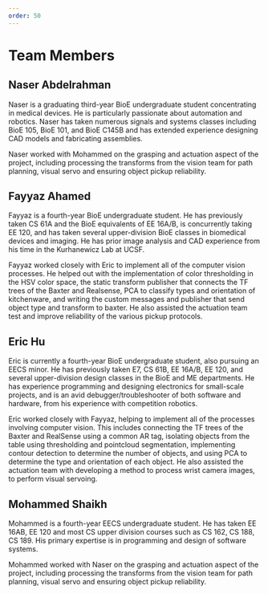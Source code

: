```yaml
---
order: 50
---
```


# Team Members

## Naser Abdelrahman

Naser is a graduating third-year BioE undergraduate student concentrating in medical devices. He is particularly passionate about automation and robotics. Naser has taken numerous signals and systems classes including BioE 105, BioE 101, and BioE C145B and has extended experience designing CAD models and fabricating assemblies.

Naser worked with Mohammed on the grasping and actuation aspect of the project, including processing the transforms from the vision team for path planning, visual servo and ensuring object pickup reliability.

## Fayyaz Ahamed

Fayyaz is a fourth-year BioE undergraduate student. He has previously taken CS 61A and the BioE equivalents of EE 16A/B, is concurrently taking EE 120, and has taken several upper-division BioE classes in biomedical devices and imaging. He has prior image analysis and CAD experience from his time in the Kurhanewicz Lab at UCSF.

Fayyaz worked closely with Eric to implement all of the computer vision processes. He helped out with the implementation of color thresholding in the HSV color space, the static transform publisher that connects the TF trees of the Baxter and Realsense, PCA to classify types and orientation of kitchenware, and writing the custom messages and publisher that send object type and transform to baxter. He also assisted the actuation team test and improve reliability of the various pickup protocols.

## Eric Hu

Eric is currently a fourth-year BioE undergraduate student, also pursuing an EECS minor. He has previously taken E7, CS 61B, EE 16A/B, EE 120, and several upper-division design classes in the BioE and ME departments. He has experience programming and designing electronics for small-scale projects, and is an avid debugger/troubleshooter of both software and hardware, from his experience with competition robotics.

Eric worked closely with Fayyaz, helping to implement all of the processes involving computer vision. This includes connecting the TF trees of the Baxter and RealSense using a common AR tag, isolating objects from the table using thresholding and pointcloud segmentation, implementing contour detection to determine the number of objects, and using PCA to determine the type and orientation of each object. He also assisted the actuation team with developing a method to process wrist camera images, to perform visual servoing.

## Mohammed Shaikh

Mohammed is a fourth-year EECS undergraduate student. He has taken EE 16AB, EE 120 and most CS upper division courses such as CS 162, CS 188, CS 189. His primary expertise is in programming and design of software systems.

Mohammed worked with Naser on the grasping and actuation aspect of the project, including processing the transforms from the vision team for path planning, visual servo and ensuring object pickup reliability.
